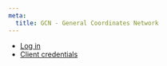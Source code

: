 ```yaml
---
meta:
  title: GCN - General Coordinates Network
---
```


- [Log in](/login)
- [Client credentials](/client_credentials)
